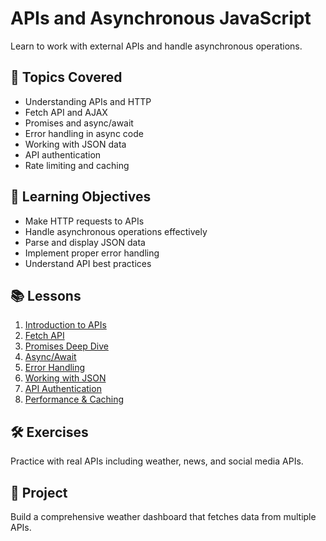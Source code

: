 # APIs and Asynchronous JavaScript

Learn to work with external APIs and handle asynchronous operations.

## 📖 Topics Covered

- Understanding APIs and HTTP
- Fetch API and AJAX
- Promises and async/await
- Error handling in async code
- Working with JSON data
- API authentication
- Rate limiting and caching

## 🎯 Learning Objectives

- Make HTTP requests to APIs
- Handle asynchronous operations effectively
- Parse and display JSON data
- Implement proper error handling
- Understand API best practices

## 📚 Lessons

1. [Introduction to APIs](./lessons/01-api-basics.md)
2. [Fetch API](./lessons/02-fetch-api.md)
3. [Promises Deep Dive](./lessons/03-promises.md)
4. [Async/Await](./lessons/04-async-await.md)
5. [Error Handling](./lessons/05-error-handling.md)
6. [Working with JSON](./lessons/06-json-data.md)
7. [API Authentication](./lessons/07-authentication.md)
8. [Performance & Caching](./lessons/08-performance.md)

## 🛠️ Exercises

Practice with real APIs including weather, news, and social media APIs.

## 📝 Project

Build a comprehensive weather dashboard that fetches data from multiple APIs.
